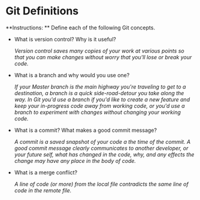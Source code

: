 # Git Definitions

**Instructions: ** Define each of the following Git concepts.

* What is version control?  Why is it useful?

  *Version control saves many copies of your work at various points
  so that you can make changes without worry that you'll lose or break
  your code.*

* What is a branch and why would you use one?

  *If your Master branch is the main highway you're traveling to get
  to a destination, a branch is a quick side-road-detour you take along
  the way. In Git you'd use a branch if you'd like to create a new feature
  and keep your in-progress code away from working code, or you'd use a
  branch to experiment with changes without changing your working code.*

* What is a commit? What makes a good commit message?

  *A commit is a saved snapshot of your code a the time of the commit.
  A good commit message clearly communicates to another developer, or
  your future self, what has changed in the code, why, and any effects
  the change may have any place in the body of code.*

* What is a merge conflict?

  *A line of code (or more) from the local file contradicts the same line
  of code in the remote file.*